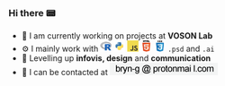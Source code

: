 ### Hi there :pager:

- 📡 I am currently working on projects at **VOSON Lab**
- ⚙️ I mainly work with <code><img height="20" src="https://raw.githubusercontent.com/github/explore/80688e429a7d4ef2fca1e82350fe8e3517d3494d/topics/r/r.png"></code>
<code><img height="20" src="https://raw.githubusercontent.com/github/explore/80688e429a7d4ef2fca1e82350fe8e3517d3494d/topics/python/python.png"></code>
<code><img height="20" src="https://raw.githubusercontent.com/github/explore/80688e429a7d4ef2fca1e82350fe8e3517d3494d/topics/javascript/javascript.png"></code>
<code><img height="20" src="https://raw.githubusercontent.com/github/explore/80688e429a7d4ef2fca1e82350fe8e3517d3494d/topics/html/html.png"></code>
<code><img height="20" src="https://raw.githubusercontent.com/github/explore/80688e429a7d4ef2fca1e82350fe8e3517d3494d/topics/css/css.png"></code> `.psd` and `.ai`
- :space_invader: Levelling up **infovis, design** and **communication**
- 💬 I can be contacted at <code style="transform: translate(0%, 25%);"><img src="https://github.com/bryn-g/bryn-g/blob/master/pm_01.png" /><img src="https://github.com/bryn-g/bryn-g/blob/master/pm_02.png" /><img src="https://github.com/bryn-g/bryn-g/blob/master/pm_03.png" /></code>
